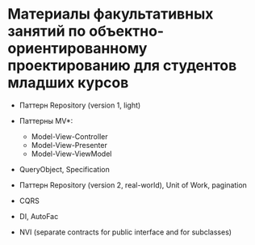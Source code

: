 # Материалы факультативных занятий по объектно-ориентированному проектированию для студентов младших курсов

* Паттерн Repository (version 1, light)

* Паттерны MV*:
    - Model-View-Controller
    - Model-View-Presenter
    - Model-View-ViewModel

* QueryObject, Specification

* Паттерн Repository (version 2, real-world), Unit of Work, pagination

* CQRS

* DI, AutoFac

* NVI (separate contracts for public interface and for subclasses)
